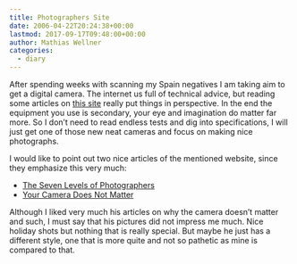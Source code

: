 ```yaml
---
title: Photographers Site
date: 2006-04-22T20:24:38+00:00
lastmod: 2017-09-17T09:48:00+00:00
author: Mathias Wellner
categories:
  - diary
---
```

After spending weeks with scanning my Spain negatives I am taking aim to get a digital camera. The internet us full of technical advice, but reading some articles on [this site](http://www.kenrockwell.com) really put things in perspective. In the end the equipment you use is secondary, your eye and imagination do matter far more. So I don&#8217;t need to read endless tests and dig into specifications, I will just get one of those new neat cameras and focus on making nice photographs. 

I would like to point out two nice articles of the mentioned website, since they emphasize this very much:

  * [The Seven Levels of Photographers](http://www.kenrockwell.com/tech/7.htm)
  * [Your Camera Does Not Matter](http://www.kenrockwell.com/tech/notcamera.htm)

Although I liked very much his articles on why the camera doesn&#8217;t matter and such, I must say that his pictures did not impress me much. Nice holiday shots but nothing that is really special. But maybe he just has a different style, one that is more quite and not so pathetic as mine is compared to that.